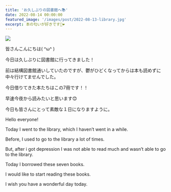 ```yaml
---
title: 'お久しぶりの図書館へ📚'
date: 2022-08-14 00:00:00
featured_image: '/images/post/2022-08-13-library.jpg'
excerpt: 本の匂いが好きです📕❤️
---
```


![](https://yutarochan.github.io/yurumina/images/post/2022-08-13-library.jpg)

皆さんこんにちは( ^ω^ )

今日は久しぶりに図書館に行ってきました！

前は結構図書館通いしていたのですが、鬱がひどくなってからは本も読めずに中々行けてませんでした。

今日借りてきた本たちはこの7冊です！！

早速今夜から読みたいと思います😊

今日も皆さんにとって素敵な１日になりますように。


Hello everyone!

Today I went to the library, which I haven’t went in a while. 

Before, I used to go to the library a lot of times. 

But, after i got depression I was not able to read much and wasn’t able to go to the library. 

Today I borrowed these seven books. 

I would like to start reading these books. 

I wish you have a wonderful day today. 

